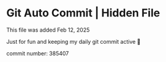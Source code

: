 # Git Auto Commit | Hidden File

This file was added Feb 12, 2025

Just for fun and keeping my daily git commit active 🤪

commit number: 385407
